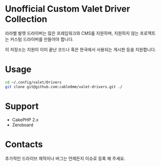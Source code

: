 # Unofficial Custom Valet Driver Collection

라라벨 발렛 드라이버는 많은 프레임워크와 CMS를 지원하며, 지원하지 않는 프로젝트는 커스텀 드라이버를 만들어야 합니다.

이 저장소는 지원이 이미 끝난 코드나 혹은 한국에서 사용되는 게시판 등을 지원합니다.

# Usage

```sh
cd ~/.config/valet/Drivers
git clone git@github.com:cable8mm/valet-drivers.git ./
```

# Support

- CakePHP 2.x
- Zeroboard

# Contacts

추가적인 드라이브 제작이나 버그는 언제든지 이슈로 등록 해 주세요.
